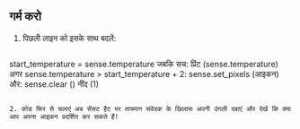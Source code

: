 ## गर्म करो

1. पिछली लाइन को इसके साथ बदलें:
    
    ```python
start_temperature = sense.temperature जबकि सच: प्रिंट (sense.temperature) अगर sense.temperature > start_temperature + 2: sense.set_pixels (आइकन) और: sense.clear () नींद (1)
```

2. कोड फिर से चलाएं अब सेंसट हैट पर तापमान संवेदक के खिलाफ अपनी उंगली दबाएं और देखें कि क्या आप अपना आइकन प्रदर्शित कर सकते हैं!